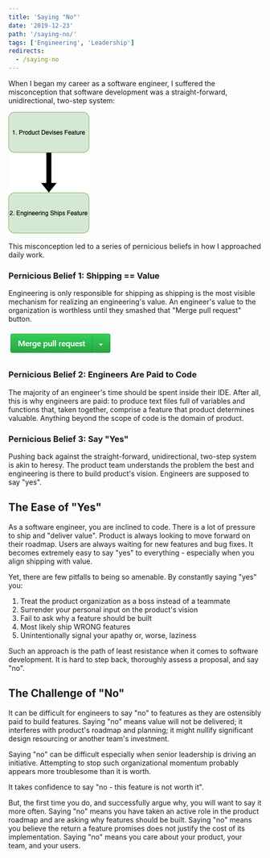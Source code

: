 ```yaml
---
title: 'Saying "No"'
date: '2019-12-23'
path: '/saying-no/'
tags: ['Engineering', 'Leadership']
redirects:
  - /saying-no
---
```


When I began my career as a software engineer, I suffered the misconception that software development was a straight-forward, unidirectional, two-step system:

![the software development process](./the-software-development-process.png)

This misconception led to a series of pernicious beliefs in how I approached daily work.

### Pernicious Belief 1: Shipping == Value

Engineering is only responsible for shipping as shipping is the most visible mechanism for realizing an engineering's value. An engineer's value to the organization is worthless until they smashed that "Merge pull request" button.

![merge pull request button](./merge-button.png)

### Pernicious Belief 2: Engineers Are Paid to Code

The majority of an engineer's time should be spent inside their IDE. After all, this is why engineers are paid: to produce text files full of variables and functions that, taken together, comprise a feature that product determines valuable. Anything beyond the scope of code is the domain of product.

### Pernicious Belief 3: Say "Yes"

Pushing back against the straight-forward, unidirectional, two-step system is akin to heresy. The product team understands the problem the best and engineering is there to build product's vision. Engineers are supposed to say "yes".

## The Ease of "Yes"

As a software engineer, you are inclined to code. There is a lot of pressure to ship and "deliver value". Product is always looking to move forward on their roadmap. Users are always waiting for new features and bug fixes. It becomes extremely easy to say "yes" to everything - especially when you align shipping with value.

Yet, there are few pitfalls to being so amenable. By constantly saying "yes" you:

1. Treat the product organization as a boss instead of a teammate
2. Surrender your personal input on the product's vision
3. Fail to ask why a feature should be built
4. Most likely ship WRONG features
5. Unintentionally signal your apathy or, worse, laziness

Such an approach is the path of least resistance when it comes to software development. It is hard to step back, thoroughly assess a proposal, and say "no".

## The Challenge of "No"

It can be difficult for engineers to say "no" to features as they are ostensibly paid to build features. Saying "no" means value will not be delivered; it interferes with product's roadmap and planning; it might nullify significant design resourcing or another team's investment.

Saying "no" can be difficult especially when senior leadership is driving an initiative. Attempting to stop such organizational momentum probably appears more troublesome than it is worth.

It takes confidence to say "no - this feature is not worth it".

But, the first time you do, and successfully argue why, you will want to say it more often. Saying "no" means you have taken an active role in the product roadmap and are asking why features should be built. Saying "no" means you believe the return a feature promises does not justify the cost of its implementation. Saying "no" means you care about your product, your team, and your users.
